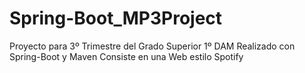 # Spring-Boot_MP3Project
Proyecto para 3º Trimestre del Grado Superior 1º DAM
Realizado con Spring-Boot y Maven
Consiste en una Web estilo Spotify
